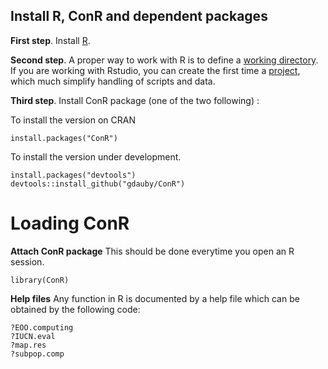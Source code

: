
## Install R, ConR and dependent packages

**First step**. Install [R](https://cran.r-project.org/).

**Second step**. A proper way to work with R is to define a [working
directory](https://bookdown.org/ndphillips/YaRrr/the-working-directory.html).
If you are working with Rstudio, you can create the first time a
[project](https://bookdown.org/ndphillips/YaRrr/projects-in-rstudio.html),
which much simplify handling of scripts and data.

**Third step**. Install ConR package (one of the two following) :

To install the version on CRAN

    install.packages("ConR")

To install the version under development.

    install.packages("devtools")
    devtools::install_github("gdauby/ConR")

# Loading ConR

**Attach ConR package** This should be done everytime you open an R
session.

    library(ConR)

**Help files** Any function in R is documented by a help file which can
be obtained by the following code:

    ?EOO.computing
    ?IUCN.eval
    ?map.res
    ?subpop.comp

